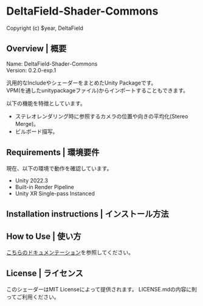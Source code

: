 # DeltaField-Shader-Commons
Copyright (c) $year, DeltaField



## Overview | 概要
Name: DeltaField-Shader-Commons<br>
Version: 0.2.0-exp.1<br>

汎用的なIncludeやシェーダーをまとめたUnity Packageです。<br>
VPM(を通したunitypackageファイル)からインポートすることもできます。

以下の機能を特徴としています。
* ステレオレンダリング時に参照するカメラの位置や向きの平均化(Stereo Merge)。
* ビルボード描写。

## Requirements | 環境要件
現在、以下の環境で動作を確認しています。
* Unity 2022.3
* Built-in Render Pipeline
* Unity XR Single-pass Instanced

## Installation instructions | インストール方法

## How to Use | 使い方
[こちらのドキュメンテーション](https://github.com/r-delta-c/DeltaField-Shader-Commons/blob/main/Documentation~/shader_commons.md "Documentation~/shader_commons.md")を参照してください。<br>

## License | ライセンス
このシェーダーはMIT Licenseによって提供されます。
LICENSE.mdの内容に則ってご利用ください。
